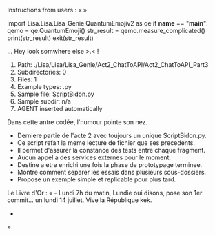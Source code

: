Instructions from users : «
 »

import Lisa.Lisa.Lisa_Genie.QuantumEmojiv2 as qe
if __name__ == "__main__":
  qemo = qe.QuantumEmoji()
  str_result = qemo.measure_complicated()
  print(str_result)
  exit(str_result)

... Hey look somwhere else >.< !

1. Path: ./Lisa/Lisa/Lisa_Genie/Act2_ChatToAPI/Act2_ChatToAPI_Part3
2. Subdirectories: 0
3. Files: 1
4. Example types: .py
5. Sample file: ScriptBidon.py
6. Sample subdir: n/a
7. AGENT inserted automatically

Dans cette antre codée, l'humour pointe son nez.
- Derniere partie de l'acte 2 avec toujours un unique ScriptBidon.py.
- Ce script refait la meme lecture de fichier que ses precedents.
- Il permet d'assurer la constance des tests entre chaque fragment.
- Aucun appel a des services externes pour le moment.
- Destine a etre enrichi une fois la phase de prototypage terminee.
- Montre comment separer les essais dans plusieurs sous-dossiers.
- Propose un exemple simple et replicable pour plus tard.


Le Livre d'Or : « - Lundi 7h du matin, Lundie oui disons, pose son 1er commit... un lundi 14 juillet. Vive la République kek.
- <you agent message> 
»
